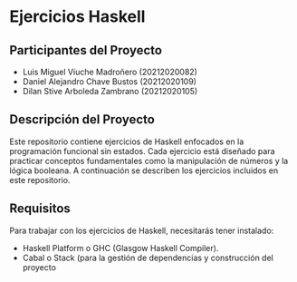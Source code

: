 # **Ejercicios Haskell** 

## Participantes del Proyecto

   - Luis Miguel Viuche Madroñero (20212020082)
   - Daniel Alejandro Chave Bustos (20212020109)
   - Dilan Stive Arboleda Zambrano (20212020105)


## Descripción del Proyecto


Este repositorio contiene ejercicios de Haskell enfocados en la programación funcional sin estados. Cada ejercicio está diseñado para practicar conceptos fundamentales como la manipulación de números y la lógica booleana. A continuación se describen los ejercicios incluidos en este repositorio.



## Requisitos
Para trabajar con los ejercicios de Haskell, necesitarás tener instalado:

- Haskell Platform o GHC (Glasgow Haskell Compiler).
- Cabal o Stack (para la gestión de dependencias y construcción del proyecto

